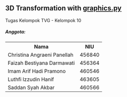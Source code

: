 ## 3D Transformation with [graphics.py](https://mcsp.wartburg.edu/zelle/python/)
 Tugas Kelompok TVG - Kelompok 10

 ##### Anggota:
<table>
    <tr>
        <th>Nama</th>
        <th>NIU</th>
    <tr>
    <tr>
        <td>Christina Angraeni Panellah</td>
        <td>456840</td>
    <tr>
    <tr>
        <td>Faizah Bestiyana Darmawati</td>
        <td>456364</td>
    <tr>
    <tr>
        <td>Imam Arif Hadi Pramono</td>
        <td>460546</td>
    <tr>
    <tr>
        <td>Luthfi Izzudin Hanif</td>
        <td>463605</td>
    <tr>
    <tr>
        <td>Saddan Syah Akbar</td>
        <td>460566</td>
    <tr>
</table>
